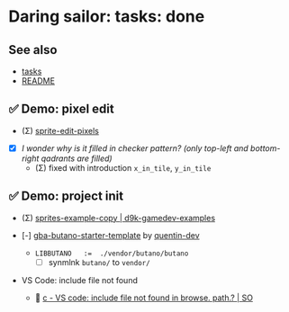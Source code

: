 # Daring sailor: tasks: done

## See also

- [tasks](./ds-tasks.md)
- [README](../README.md)

## :white_check_mark: Demo: pixel edit

- (Σ) [sprite-edit-pixels](https://github.com/d9k/d9k-gamedev-examples/tree/main/gba/cpp-butano/sprite-edit-pixels)

- [x] _I wonder why is it filled in checker pattern? (only top-left and bottom-right qadrants are filled)_
	- (Σ) fixed with introduction `x_in_tile`, `y_in_tile`

## :white_check_mark: Demo: project init

- (Σ) [sprites-example-copy | d9k-gamedev-examples](https://github.com/d9k/d9k-gamedev-examples/tree/main/gba/cpp-butano/sprites-example-copy)

- [-] [gba-butano-starter-template](https://github.com/quentin-dev/gba-butano-starter-template/tree/acceptance) by [quentin-dev](https://github.com/quentin-dev)
	- `LIBBUTANO   :=  ./vendor/butano/butano`
		- [ ] synmlnk `butano/` to `vendor/`

- VS Code: include file not found
	- :speech_balloon: [c - VS code: include file not found in browse. path.? | SO](https://stackoverflow.com/questions/45640471/vs-code-include-file-not-found-in-browse-path)